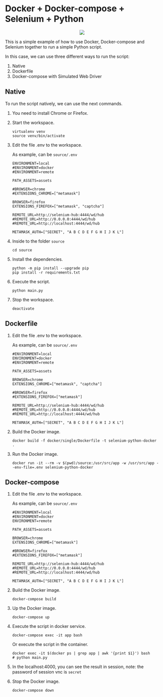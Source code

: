 # Docker + Docker-compose + Selenium + Python

<div align="center">
    <img src="https://i.gyazo.com/18b3a08d39ef8154491bdc66b015fbc1.png" />
</div>

This is a simple example of how to use Docker, Docker-compose and Selenium together to run a simple Python script.

In this case, we can use three different ways to run the script:

1. Native
2. Dockerfile
3. Docker-compose with Simulated Web Driver

## Native

To run the script natively, we can use the next commands.

1. You need to install Chrome or Firefox.

2. Start the workspace.

    ```shell
    virtualenv venv
    source venv/bin/activate
    ```

3. Edit the file .env to the workspace.

    As example, can be `source/.env`

    ```dotenv
    ENVIRONMENT=local
    #ENVIRONMENT=docker
    #ENVIRONMENT=remote

    PATH_ASSETS=assets

    #BROWSER=chrome
    #EXTENSIONS_CHROME=["metamask"]

    BROWSER=firefox
    EXTENSIONS_FIREFOX=["metamask", "captcha"]

    REMOTE_URL=http://selenium-hub:4444/wd/hub
    #REMOTE_URL=http://0.0.0.0:4444/wd/hub
    #REMOTE_URL=http://localhost:4444/wd/hub

    METAMASK_AUTH=["SECRET", "A B C D E F G H I J K L"]
    ```

4. Inside to the folder `source`

    ```shell
   cd source 
    ```

5. Install the dependencies.

    ```shell
    python -m pip install --upgrade pip
    pip install -r requirements.txt
   ```

6. Execute the script.

    ```shell
    python main.py
    ```

7. Stop the workspace.

    ```shell
    deactivate
    ```

## Dockerfile

1. Edit the file .env to the workspace.

    As example, can be `source/.env`

    ```dotenv
    #ENVIRONMENT=local
    ENVIRONMENT=docker
    #ENVIRONMENT=remote

    PATH_ASSETS=assets

    BROWSER=chrome
    EXTENSIONS_CHROME=["metamask", "captcha"]

    #BROWSER=firefox
    #EXTENSIONS_FIREFOX=["metamask"]

    REMOTE_URL=http://selenium-hub:4444/wd/hub
    #REMOTE_URL=http://0.0.0.0:4444/wd/hub
    #REMOTE_URL=http://localhost:4444/wd/hub

    METAMASK_AUTH=["SECRET", "A B C D E F G H I J K L"]

    ```

2. Build the Docker image.

    ```shell
    docker build -f docker/single/Dockerfile -t selenium-python-docker .
    ```

3. Run the Docker image.

    ```shell
    docker run -it --rm -v $(pwd)/source:/usr/src/app -w /usr/src/app --env-file=.env selenium-python-docker
    ```

## Docker-compose

1. Edit the file .env to the workspace.

    As example, can be `source/.env`

    ```dotenv
    #ENVIRONMENT=local
    #ENVIRONMENT=docker
    ENVIRONMENT=remote

    PATH_ASSETS=assets

    BROWSER=chrome
    EXTENSIONS_CHROME=["metamask"]

    #BROWSER=firefox
    #EXTENSIONS_FIREFOX=["metamask"]

    REMOTE_URL=http://selenium-hub:4444/wd/hub
    #REMOTE_URL=http://0.0.0.0:4444/wd/hub
    #REMOTE_URL=http://localhost:4444/wd/hub

    METAMASK_AUTH=["SECRET", "A B C D E F G H I J K L"]

    ```

2. Build the Docker image.

    ```shell
    docker-compose build
    ```

3. Up the Docker image.

    ```shell
    docker-compose up
    ```

4. Execute the script in docker service.

    ```shell
    docker-compose exec -it app bash
    ```

    Or execute the script in the container.

    ```shell
    docker exec -it $(docker ps | grep app | awk '{print $1}') bash
    # python main.py
    ```
  
5. In the localhost:4000, you can see the result in session, note: the password of session vnc is `secret`

6. Stop the Docker image.

    ```shell
    docker-compose down
    ```

